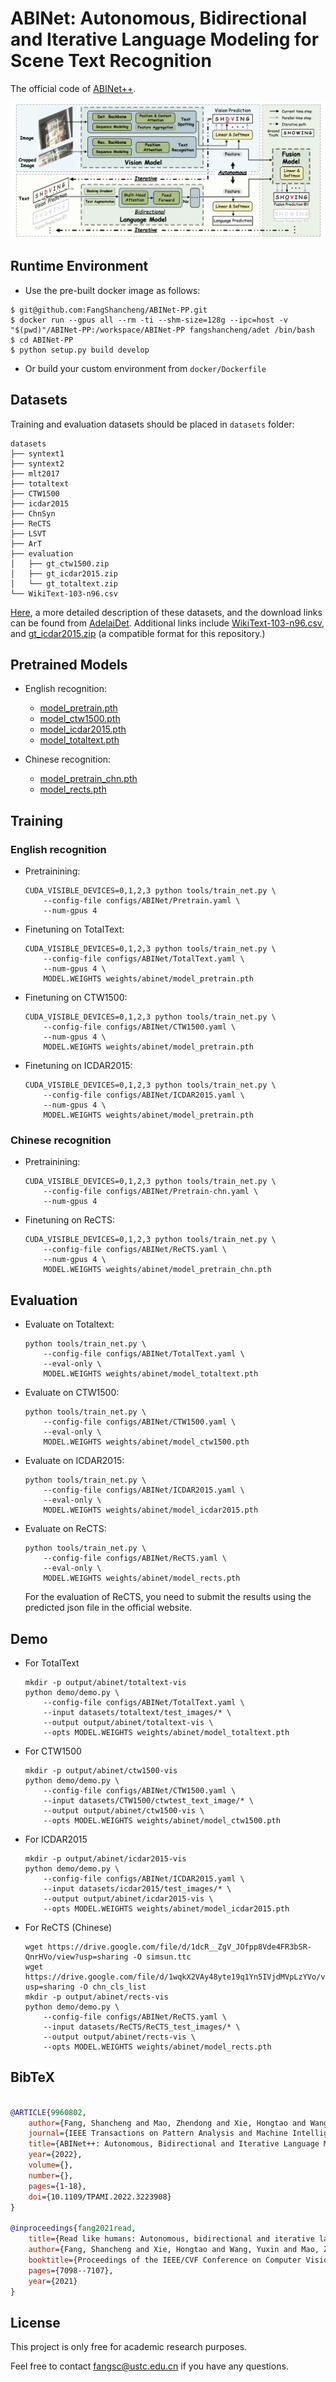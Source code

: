 # ABINet: Autonomous, Bidirectional and Iterative Language Modeling for Scene Text Recognition

The official code of [ABINet++](https://arxiv.org/pdf/2211.10578.pdf).

![framework](./figs/framework.png)


## Runtime Environment

- Use the pre-built docker image as follows:

```
$ git@github.com:FangShancheng/ABINet-PP.git
$ docker run --gpus all --rm -ti --shm-size=128g --ipc=host -v "$(pwd)"/ABINet-PP:/workspace/ABINet-PP fangshancheng/adet /bin/bash
$ cd ABINet-PP
$ python setup.py build develop
```
- Or build your custom environment from `docker/Dockerfile`

## Datasets

Training and evaluation datasets should be placed in `datasets` folder: 
```
datasets
├── syntext1
├── syntext2
├── mlt2017
├── totaltext
├── CTW1500
├── icdar2015
├── ChnSyn
├── ReCTS
├── LSVT
├── ArT
├── evaluation
│   ├── gt_ctw1500.zip
│   ├── gt_icdar2015.zip
│   └── gt_totaltext.zip
└── WikiText-103-n96.csv
```

[Here](https://github.com/aim-uofa/AdelaiDet/tree/master/datasets), a more detailed description of these datasets, and the download links can be found from [AdelaiDet](https://github.com/aim-uofa/AdelaiDet/). Additional links include  [WikiText-103-n96.csv](https://drive.google.com/file/d/1izmMP0xYrW-RbYo6C9jootFV-cHBmN0_/view), and [gt_icdar2015.zip](https://drive.google.com/file/d/1POVxA74GcK5PMxIFhd54RdNMusyIZ1Bc/view?usp=share_link) (a compatible format for this repository.)

## Pretrained Models

- English recognition:
    - [model_pretrain.pth](https://drive.google.com/file/d/1p6Pw053fFtwmOWd7Qiw3w4qYKf13-bDg/view?usp=share_link)
    - [model_ctw1500.pth](https://drive.google.com/file/d/1yKQTaXbPimKvY54K677XSB1Ps9xPE_c0/view?usp=share_link)
    - [model_icdar2015.pth](https://drive.google.com/file/d/1pZZC9vvMF1Wjz5_BPw1d64qKMm8la6L5/view?usp=share_link)
    - [model_totaltext.pth](https://drive.google.com/file/d/1hT5uZDnQAfPK2T-Ef6pBYoJj1iidqxGh/view?usp=share_link)

- Chinese recognition:
    - [model_pretrain_chn.pth](https://drive.google.com/file/d/1p6Pw053fFtwmOWd7Qiw3w4qYKf13-bDg/view?usp=share_link)
    - [model_rects.pth](https://drive.google.com/file/d/1hT5uZDnQAfPK2T-Ef6pBYoJj1iidqxGh/view?usp=share_link)


## Training

### English recognition

* Pretrainining:
    ```
    CUDA_VISIBLE_DEVICES=0,1,2,3 python tools/train_net.py \
        --config-file configs/ABINet/Pretrain.yaml \
        --num-gpus 4
    ```

* Finetuning on TotalText:
    ```
    CUDA_VISIBLE_DEVICES=0,1,2,3 python tools/train_net.py \
        --config-file configs/ABINet/TotalText.yaml \
        --num-gpus 4 \
        MODEL.WEIGHTS weights/abinet/model_pretrain.pth
    ```

* Finetuning on CTW1500:
    ```
    CUDA_VISIBLE_DEVICES=0,1,2,3 python tools/train_net.py \
        --config-file configs/ABINet/CTW1500.yaml \
        --num-gpus 4 \
        MODEL.WEIGHTS weights/abinet/model_pretrain.pth
    ```

* Finetuning on ICDAR2015:
    ```
    CUDA_VISIBLE_DEVICES=0,1,2,3 python tools/train_net.py \
        --config-file configs/ABINet/ICDAR2015.yaml \
        --num-gpus 4 \
        MODEL.WEIGHTS weights/abinet/model_pretrain.pth
    ```


### Chinese recognition
* Pretrainining:
    ```
    CUDA_VISIBLE_DEVICES=0,1,2,3 python tools/train_net.py \
        --config-file configs/ABINet/Pretrain-chn.yaml \
        --num-gpus 4
    ```

* Finetuning on ReCTS:
    ```
    CUDA_VISIBLE_DEVICES=0,1,2,3 python tools/train_net.py \
        --config-file configs/ABINet/ReCTS.yaml \
        --num-gpus 4 \
        MODEL.WEIGHTS weights/abinet/model_pretrain_chn.pth
    ```

## Evaluation 
* Evaluate on Totaltext:
    ```
    python tools/train_net.py \
        --config-file configs/ABINet/TotalText.yaml \
        --eval-only \
        MODEL.WEIGHTS weights/abinet/model_totaltext.pth
    ```

* Evaluate on CTW1500:
    ```
    python tools/train_net.py \
        --config-file configs/ABINet/CTW1500.yaml \
        --eval-only \
        MODEL.WEIGHTS weights/abinet/model_ctw1500.pth
    ```

* Evaluate on ICDAR2015:
    ```
    python tools/train_net.py \
        --config-file configs/ABINet/ICDAR2015.yaml \
        --eval-only \
        MODEL.WEIGHTS weights/abinet/model_icdar2015.pth
    ```

* Evaluate on ReCTS:
    ```
    python tools/train_net.py \
        --config-file configs/ABINet/ReCTS.yaml \
        --eval-only \
        MODEL.WEIGHTS weights/abinet/model_rects.pth
    ```
    For the evaluation of ReCTS, you need to submit the results using the predicted json file in the official website.

## Demo
* For TotalText
    ```
    mkdir -p output/abinet/totaltext-vis
    python demo/demo.py \
        --config-file configs/ABINet/TotalText.yaml \
        --input datasets/totaltext/test_images/* \
        --output output/abinet/totaltext-vis \
        --opts MODEL.WEIGHTS weights/abinet/model_totaltext.pth
    ```

* For CTW1500
    ```
    mkdir -p output/abinet/ctw1500-vis
    python demo/demo.py \
        --config-file configs/ABINet/CTW1500.yaml \
        --input datasets/CTW1500/ctwtest_text_image/* \
        --output output/abinet/ctw1500-vis \
        --opts MODEL.WEIGHTS weights/abinet/model_ctw1500.pth
    ```

* For ICDAR2015
    ```
    mkdir -p output/abinet/icdar2015-vis
    python demo/demo.py \
        --config-file configs/ABINet/ICDAR2015.yaml \
        --input datasets/icdar2015/test_images/* \
        --output output/abinet/icdar2015-vis \
        --opts MODEL.WEIGHTS weights/abinet/model_icdar2015.pth
    ```

* For ReCTS (Chinese)
    ```
    wget https://drive.google.com/file/d/1dcR__ZgV_JOfpp8Vde4FR3bSR-QnrHVo/view?usp=sharing -O simsun.ttc
    wget https://drive.google.com/file/d/1wqkX2VAy48yte19q1Yn5IVjdMVpLzYVo/view?usp=sharing -O chn_cls_list
    mkdir -p output/abinet/rects-vis
    python demo/demo.py \
        --config-file configs/ABINet/ReCTS.yaml \
        --input datasets/ReCTS/ReCTS_test_images/* \
        --output output/abinet/rects-vis \
        --opts MODEL.WEIGHTS weights/abinet/model_rects.pth
    ```

## BibTeX

```BibTeX

@ARTICLE{9960802,  
    author={Fang, Shancheng and Mao, Zhendong and Xie, Hongtao and Wang, Yuxin and Yan, Chenggang and Zhang, Yongdong},  
    journal={IEEE Transactions on Pattern Analysis and Machine Intelligence},   
    title={ABINet++: Autonomous, Bidirectional and Iterative Language Modeling for Scene Text Spotting},   
    year={2022},  
    volume={},  
    number={},  
    pages={1-18},  
    doi={10.1109/TPAMI.2022.3223908}
}

@inproceedings{fang2021read,
    title={Read like humans: Autonomous, bidirectional and iterative language modeling for scene text recognition},
    author={Fang, Shancheng and Xie, Hongtao and Wang, Yuxin and Mao, Zhendong and Zhang, Yongdong},
    booktitle={Proceedings of the IEEE/CVF Conference on Computer Vision and Pattern Recognition},
    pages={7098--7107},
    year={2021}
}
```


## License

This project is only free for academic research purposes.

Feel free to contact fangsc@ustc.edu.cn if you have any questions.
